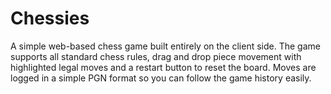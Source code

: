 # Chessies

A simple web-based chess game built entirely on the client side.
The game supports all standard chess rules, drag and drop piece movement with
highlighted legal moves and a restart button to reset the board. Moves are
logged in a simple PGN format so you can follow the game history easily.
